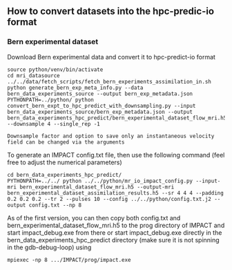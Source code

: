 ## How to convert datasets into the hpc-predic-io format

### Bern experimental dataset

Download Bern experimental data and convert it to hpc-predict-io format
```
source python/venv/bin/activate
cd mri_datasource
../../data/fetch_scripts/fetch_bern_experiments_assimilation_in.sh
python generate_bern_exp_meta_info.py --data bern_data_experiments_source --output bern_exp_metadata.json
PYTHONPATH=../python/ python  convert_bern_expt_to_hpc_predict_with_downsampling.py --input bern_data_experiments_source/bern_exp_metadata.json --output bern_data_experiments_hpc_predict/bern_experimental_dataset_flow_mri.h5 --downsample 4 --single_rep -1

Downsample factor and option to save only an instantaneous velocity field can be changed via the arguments
```

To generate an IMPACT config.txt file, then use the following command (feel free to adjust the numerical parameters)

```
cd bern_data_experiments_hpc_predict/
PYTHONPATH=../../ python ../../python/mr_io_impact_config.py --input-mri bern_experimental_dataset_flow_mri.h5 --output-mri  bern_experimental_dataset_assimilation_results.h5 --sr 4 4 4 --padding 0.2 0.2 0.2 --tr 2 --pulses 10 --config ../../python/config.txt.j2 --output config.txt --np 8
```

As of the first version, you can then copy both config.txt and bern_experimental_dataset_flow_mri.h5 to the prog directory of IMPACT and start impact_debug.exe from there or start impact_debug.exe directly in the bern_data_experiments_hpc_predict directory (make sure it is not spinning in the gdb-debug-loop) using

```
mpiexec -np 8 .../IMPACT/prog/impact.exe
```
